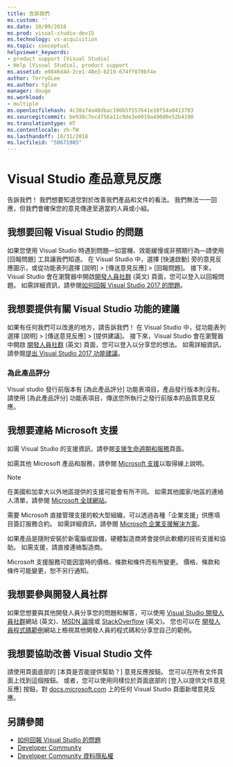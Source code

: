 ```yaml
---
title: 告訴我們
ms.custom: ''
ms.date: 10/09/2018
ms.prod: visual-studio-dev15
ms.technology: vs-acquisition
ms.topic: conceptual
helpviewer_keywords:
- product support [Visual Studio]
- Help [Visual Studio], product support
ms.assetid: e0846d4d-2ce1-48e3-b219-674ff070bf4e
author: TerryGLee
ms.author: tglee
manager: douge
ms.workload:
- multiple
ms.openlocfilehash: 4c38a74a48dbac190b5f557641e10f54a0413703
ms.sourcegitcommit: be938c7ecd756a11c9de3e6019a490d0e52b4190
ms.translationtype: HT
ms.contentlocale: zh-TW
ms.lasthandoff: 10/31/2018
ms.locfileid: "50671985"
---
```

# <a name="visual-studio-product-feedback"></a>Visual Studio 產品意見反應

告訴我們！ 我們想要知道您對於改善我們產品和文件的看法。 我們無法一一回應，但我們會確保您的意見傳達至適當的人員或小組。

## <a name="i-want-to-report-a-problem-with-visual-studio"></a>我想要回報 Visual Studio 的問題

如果您使用 Visual Studio 時遇到問題&mdash;如當機、效能緩慢或非預期行為&mdash;請使用 [回報問題] 工具讓我們知道。 在 Visual Studio 中，選擇 [快速啟動] 旁的意見反應圖示，或從功能表列選擇 [說明] > [傳送意見反應] > [回報問題]。 接下來，Visual Studio 會在瀏覽器中開啟[開發人員社群](https://developercommunity.visualstudio.com) \(英文\) 頁面，您可以登入以回報問題。 如需詳細資訊，請參閱[如何回報 Visual Studio 2017 的問題](how-to-report-a-problem-with-visual-studio-2017.md)。

## <a name="i-want-to-make-a-suggestion-about-visual-studio-features"></a>我想要提供有關 Visual Studio 功能的建議

如果有任何我們可以改進的地方，請告訴我們！ 在 Visual Studio 中，從功能表列選擇 [說明] > [傳送意見反應] > [提供建議]。 接下來，Visual Studio 會在瀏覽器中開啟 [開發人員社群](https://developercommunity.visualstudio.com) \(英文\) 頁面，您可以登入以分享您的想法。 如需詳細資訊，請參閱[提出 Visual Studio 2017 功能建議](suggest-a-feature.md)。

### <a name="rate-this-product"></a>為此產品評分

Visual studio 發行前版本有 [為此產品評分] 功能表項目，產品發行版本則沒有。 請使用 [為此產品評分] 功能表項目，傳送您所執行之發行前版本的品質意見反應。

## <a name="i-want-to-contact-microsoft-support"></a>我想要連絡 Microsoft 支援

如需 Visual Studio 的支援資訊，請參閱[支援生命週期和服務](/visualstudio/productinfo/vs-servicing-vs)頁面。

如需其他 Microsoft 產品和服務，請參閱 [Microsoft 支援](http://go.microsoft.com/fwlink/?LinkID=99019)以取得線上說明。

> [!NOTE]
> 在美國和加拿大以外地區提供的支援可能會有所不同。 如需其他國家/地區的連絡人清單，請參閱 [Microsoft 全球網站](http://www.microsoft.com/worldwide/)。

需要 Microsoft 直接管理支援的較大型組織，可以透過各種「企業支援」供應項目簽訂服務合約。 如需詳細資訊，請參閱 [Microsoft 企業支援解決方案](http://go.microsoft.com/fwlink/?LinkId=258223)。

如果產品是隨附安裝於新電腦或設備，硬體製造商將會提供此軟體的技術支援和協助。 如需支援，請直接連絡製造商。

Microsoft 支援服務可能因當時的價格、條款和條件而有所變更。 價格、條款和條件可能變更，恕不另行通知。

## <a name="i-want-to-get-involved-in-the-developer-community"></a>我想要參與開發人員社群

如果您想要與其他開發人員分享您的問題和解答，可以使用 [Visual Studio 開發人員社群](https://developercommunity.visualstudio.com)網站 \(英文\)、[MSDN 論壇](https://social.msdn.microsoft.com/Forums/home)或 [StackOverflow](http://stackoverflow.com/) \(英文\)。 您也可以在 [開發人員程式碼範例](https://code.msdn.microsoft.com/)網站上檢視其他開發人員的程式碼和分享您自己的範例。

## <a name="i-want-to-help-improve-the-visual-studio-documentation"></a>我想要協助改善 Visual Studio 文件

請使用頁面底部的 [本頁是否能提供幫助？] 意見反應按鈕。 您可以在所有文件頁面上找到這個按鈕。 或者，您可以使用同樣位於頁面底部的 [登入以提供文件意見反應] 按鈕，對 [docs.microsoft.com](https://docs.microsoft.com/visualstudio/) 上的任何 Visual Studio 頁面新增意見反應。

## <a name="see-also"></a>另請參閱

* [如何回報 Visual Studio 的問題](how-to-report-a-problem-with-visual-studio-2017.md)
* [Developer Community](https://developercommunity.visualstudio.com)
* [Developer Community 資料隱私權](developer-community-privacy.md)

